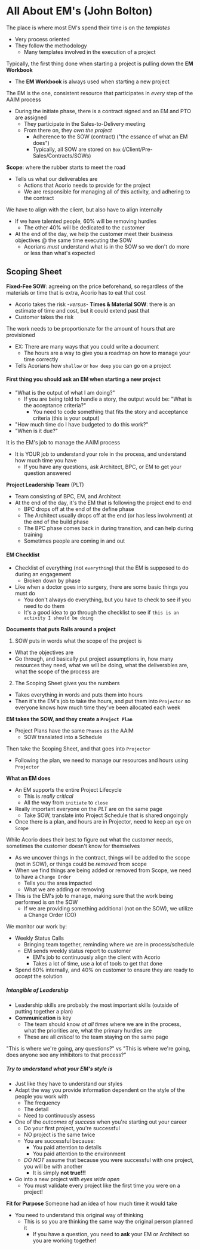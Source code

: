 # All About EM's (John Bolton)

The place is where most EM's spend their time is on the _templates_
- Very process oriented
- They follow the methodology
  - Many templates involved in the execution of a project

Typically, the first thing done when starting a project is pulling down the **EM Workbook**
- The **EM Workbook** is always used when starting a new project

The EM is the one, consistent resource that participates in _every_ step of the AAIM process
- During the initiate phase, there is a contract signed and an EM and PTO are assigned
  - They participate in the Sales-to-Delivery meeting
  - From there on, they _own the project_
    - Adherence to the SOW (contract) ("the essance of what an EM does")
    - Typically, all SOW are stored on `Box` (/Client/Pre-Sales/Contracts/SOWs)
    
**Scope**: where the rubber starts to meet the road
- Tells us what our deliverables are
  - Actions that Acorio needs to provide for the project
  - We are responsible for managing all of this activity, and adhering to the contract

We have to align with the client, but also have to align internally
- If we have talented people, 60% will be removing hurdles
  - The other 40% will be dedicated to the customer
- At the end of the day, we help the customer meet their business objectives @ the 
  same time executing the SOW
  - Acorians _must_ understand what is in the SOW so we don't do more or less than what's expected

## Scoping Sheet
**Fixed-Fee SOW**: agreeing on the price beforehand, so regardless of the materials or time that is extra, Acorio has to eat that cost
  - Acorio takes the risk
_-versus-_
**Times & Material SOW**: there is an estimate of time and cost, but it could extend past that
  - Customer takes the risk

The work needs to be proportionate for the amount of hours that are provisioned
- EX: There are many ways that you could write a document
  - The hours are a way to give you a roadmap on how to manage your time correctly
- Tells Acorians how `shallow` or `how deep` you can go on a project

#### First thing you should ask an EM when starting a new project
- "What is the output of what I am doing?"
  - If you are being told to handle a story, the output would be:
    "What is the acceptance criteria?"
    - You need to code something that fits the story and acceptance criteria (this is your output)
- "How much time do I have budgeted to do this work?"
- "When is it due?"

It is the EM's job to manage the AAIM process
- It is YOUR job to understand your role in the process, and understand how much time you have
  - If you have any questions, ask Architect, BPC, or EM to get your question answered

**Project Leadership Team** (PLT)
- Team consisting of BPC, EM, and Architect
- At the end of the day, it's the EM that is following the project end to end
  - BPC drops off at the end of the define phase
  - The Architect usually drops off at the end (or has less involvment) at the end of the build phase
  - The BPC phase comes back in during transition, and can help during training
  - Sometimes people are coming in and out

#### EM Checklist
- Checklist of everything (not `everything`) that the EM is supposed to do during an engagement
  - Broken down by phase
- Like when a doctor goes into surgery, there are some basic things you must do
  - You don't always do everything, but you have to check to see if you need to do them
  - It's a good idea to go through the checklist to see if `this is an activity I should be doing`

**Documents that puts Rails around a project**
1. SOW puts in words what the scope of the project is
  - What the objectives are
  - Go through, and basically put project assumptions in, how many resources they need, what we
    will be doing, what the deliverables are, what the scope of the process are
2. The Scoping Sheet gives you the numbers
  - Takes everything in words and puts them into hours
  - Then it's the EM's job to take the hours, and put them into `Projector` so everyone knows
    how much time they've been allocated each week

**EM takes the SOW, and they create a `Project Plan`**
- Project Plans have the same `Phases` as the AAIM
  - SOW translated into a Schedule

Then take the Scoping Sheet, and that goes into `Projector`
- Following the plan, we need to manage our resources and hours using `Projector`

**What an EM does**
- An EM supports the entire Project Lifecycle
  - This is _really critical_
  - All the way from `initiate` to `close`
- Really important everyone on the _PLT_ are on the same page
  - Take SOW, translate into Project Schedule that is shared ongoingly
- Once there is a plan, and hours are in Projector, need to keep an eye on `Scope`

While Acorio does their best to figure out what the customer needs, sometimes the customer 
doesn't know for themselves
- As we uncover things in the contract, things will be added to the scope (not in SOW), 
  or things could be _removed_ from scope
- When we find things are being added or removed from Scope, we need to have a `Change Order`
  - Tells you the area impacted
  - What we are adding or removing
- This is the EM's job to manage, making sure that the work being performed is on the SOW
  - If we are providing something additional (not on the SOW), we utilize a Change Order (CO)

We monitor our work by:
- Weekly Status Calls
  - Bringing team together, reminding where we are in process/schedule
  - EM sends weekly status report to customer
    - EM's job to continuously align the client with Acorio
    - Takes a lot of time, use a lot of tools to get that done
- Spend 60% internally, and 40% on customer to ensure they are ready to _accept_ the solution

##### Intangible of _Leadership_
- Leadership skills are probably the most important skills (outside of putting together a plan)
- **Communication** is key
  - The team should know _at all times_ where we are in the process, what the priorities are,
    what the primary hurdles are
  - These are all _critical_ to the team staying on the same page

"This is where we're going, any questions?"
vs
"This is where we're going, does anyone see any inhibitors to that process?"

##### **Try to understand what your EM's style is**
- Just like they have to understand our styles
- Adapt the way you provide information dependent on the style of the people you work with
  - The frequency
  - The detail
  - Need to continuously assess
- One of the _outcomes of success_ when you're starting out your career
  - Do your first project, you're successful
  - NO project is the same twice
  - You are successful because:
    - You paid attention to details
    - You paid attention to the environment
  - _DO NOT_ assume that because you were successful with one project, you will be with another
    - It is simply **not true!!!**
- Go into a new project with *eyes wide open*
  - You must validate every project like the first time you were on a project!

**Fit for Purpose**
Someone had an idea of how much time it would take
- You need to understand this original way of thinking
  - This is so you are thinking the same way the original person planned it
    - If you have a question, you need to **ask** your EM or Architect so you are working together!
